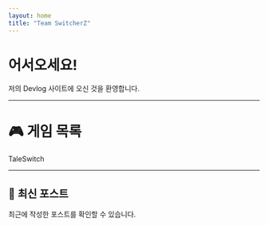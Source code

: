 ```yaml
---
layout: home
title: "Team SwitcherZ"
---
```


# 어서오세요!
저의 Devlog 사이트에 오신 것을 환영합니다.

---

# 🎮 게임 목록
TaleSwitch

---

## 📜 최신 포스트
최근에 작성한 포스트를 확인할 수 있습니다.
